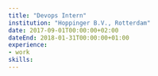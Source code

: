```yaml
---
title: "Devops Intern"
institution: "Hoppinger B.V., Rotterdam"
date: 2017-09-01T00:00:00+02:00
dateEnd: 2018-01-31T00:00:00+01:00
experience:
- work
skills:
---
```


